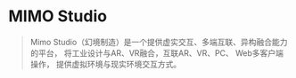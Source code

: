 # MIMO Studio
> Mimo Studio（幻境制造）是一个提供虚实交互、多端互联、异构融合能力的平台，
> 将工业设计与AR、VR融合，互联AR、VR、PC、 Web多客户端操作，
> 提供虚拟环境与现实环境交互方式。 
